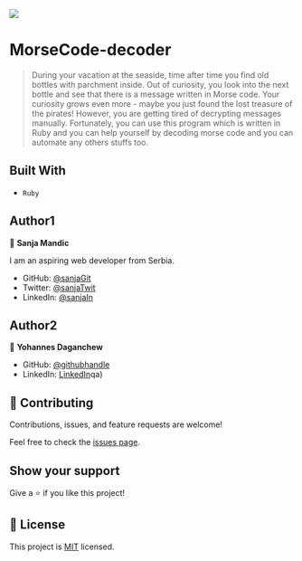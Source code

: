 ![](https://img.shields.io/badge/Microverse-blueviolet)

# MorseCode-decoder

> During your vacation at the seaside, time after time you find old bottles with parchment inside. Out of curiosity, you look into the next bottle and see that there is a message written in Morse code. Your curiosity grows even more - maybe you just found the lost treasure of the pirates! However, you are getting tired of decrypting messages manually. Fortunately, you can use this program which is written in Ruby and you can help yourself by decoding morse code and you can automate any others stuffs too.



## Built With

- `Ruby`

## Author1

👤 **Sanja Mandic**

I am an aspiring web developer from Serbia.
- GitHub: [@sanjaGit](https://github.com/Sanja969)
- Twitter: [@sanjaTwit](https://twitter.com/SanjaMandic42)
- LinkedIn: [@sanjaIn](https://linkedin.com/in/sanja-mandic-823995a2/)

## Author2

👤 **Yohannes Daganchew**

- GitHub: [@githubhandle](https://github.com/yohannesdagnachew/)
- LinkedIn: [LinkedIn](https://www.linkedin.com/in/yohannesdagnachew/)qa)

## 🤝 Contributing

Contributions, issues, and feature requests are welcome!

Feel free to check the [issues page](https://github.com/Sanja969/Decode-a-Morse-code-message/issues).

## Show your support

Give a ⭐️ if you like this project!

## 📝 License

This project is [MIT](./MIT.md) licensed.
